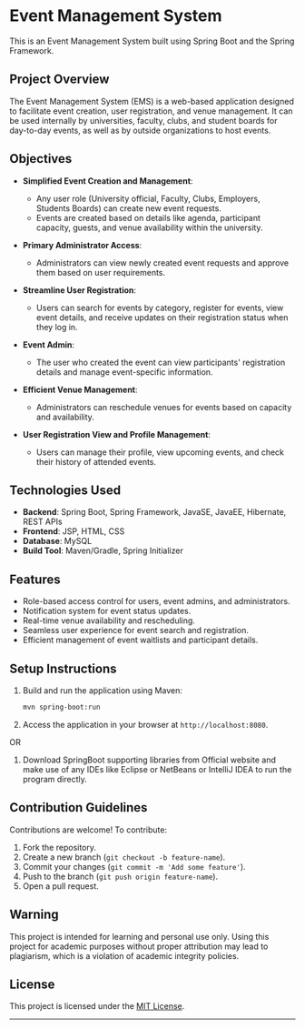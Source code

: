 # Event Management System

This is an Event Management System built using Spring Boot and the Spring Framework.

## Project Overview

The Event Management System (EMS) is a web-based application designed to facilitate event creation, user registration, and venue management. It can be used internally by universities, faculty, clubs, and student boards for day-to-day events, as well as by outside organizations to host events.

## Objectives

- **Simplified Event Creation and Management**: 
  - Any user role (University official, Faculty, Clubs, Employers, Students Boards) can create new event requests.
  - Events are created based on details like agenda, participant capacity, guests, and venue availability within the university.

- **Primary Administrator Access**:
  - Administrators can view newly created event requests and approve them based on user requirements.

- **Streamline User Registration**:
  - Users can search for events by category, register for events, view event details, and receive updates on their registration status when they log in.

- **Event Admin**:
  - The user who created the event can view participants' registration details and manage event-specific information.

- **Efficient Venue Management**:
  - Administrators can reschedule venues for events based on capacity and availability.

- **User Registration View and Profile Management**:
  - Users can manage their profile, view upcoming events, and check their history of attended events.

## Technologies Used

- **Backend**: Spring Boot, Spring Framework, JavaSE, JavaEE, Hibernate, REST APIs
- **Frontend**: JSP, HTML, CSS
- **Database**: MySQL
- **Build Tool**: Maven/Gradle, Spring Initializer

## Features

- Role-based access control for users, event admins, and administrators.
- Notification system for event status updates.
- Real-time venue availability and rescheduling.
- Seamless user experience for event search and registration.
- Efficient management of event waitlists and participant details.

## Setup Instructions

1. Build and run the application using Maven:
   ```bash
   mvn spring-boot:run
   ```

2. Access the application in your browser at `http://localhost:8080`.

OR

1. Download SpringBoot supporting libraries from Official website and make use of any IDEs like Eclipse or NetBeans or IntelliJ IDEA to run the program directly.

## Contribution Guidelines

Contributions are welcome! To contribute:

1. Fork the repository.
2. Create a new branch (`git checkout -b feature-name`).
3. Commit your changes (`git commit -m 'Add some feature'`).
4. Push to the branch (`git push origin feature-name`).
5. Open a pull request.

## Warning

This project is intended for learning and personal use only. Using this project for academic purposes without proper attribution may lead to plagiarism, which is a violation of academic integrity policies.

## License

This project is licensed under the [MIT License](LICENSE).

---
